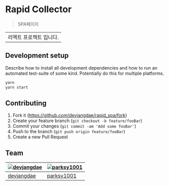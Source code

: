 # Rapid Collector
> SPA페이지


<table>
    <tr>
        <td>
            리액트 프로젝트 입니다.
        </td>
    </tr>
</table>

## Development setup

Describe how to install all development dependencies and how to run an automated test-suite of some kind. Potentially do this for multiple platforms.

```javascript
yarn
yarn start
```


## Contributing

1. Fork it (<https://github.com/devjangdae/rapid_spa/fork>)
2. Create your feature branch (`git checkout -b feature/fooBar`)
3. Commit your changes (`git commit -am 'Add some fooBar'`)
4. Push to the branch (`git push origin feature/fooBar`)
5. Create a new Pull Request


## Team

[![devjangdae]()](https://github.com/devjangdae)  | [![parksy1001]()](https://github.com/parksy1001)
---|---
[devjangdae](https://github.com/devjangdae) |[parksy1001](https://github.com/parksy1001)


